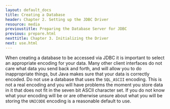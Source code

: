 ```yaml
---
layout: default_docs
title: Creating a Database
header: Chapter 2. Setting up the JDBC Driver
resource: media
previoustitle: Preparing the Database Server for JDBC
previous: prepare.html
nexttitle: Chapter 3. Initializing the Driver
next: use.html
---
```

		
When creating a database to be accessed via JDBC it is important to select an
appropriate encoding for your data. Many other client interfaces do not care
what data you send back and forth, and will allow you to do inappropriate things,
but Java makes sure that your data is correctly encoded.  Do not use a database
that uses the `SQL_ASCII` encoding. This is not a real encoding and you will
have problems the moment you store data in it that does not fit in the seven
bit ASCII character set. If you do not know what your encoding will be or are
otherwise unsure about what you will be storing the `UNICODE` encoding is a
reasonable default to use.